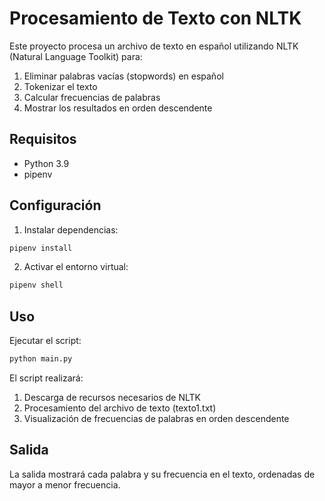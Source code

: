 # Procesamiento de Texto con NLTK

Este proyecto procesa un archivo de texto en español utilizando NLTK (Natural Language Toolkit) para:
1. Eliminar palabras vacías (stopwords) en español
2. Tokenizar el texto
3. Calcular frecuencias de palabras
4. Mostrar los resultados en orden descendente

## Requisitos

- Python 3.9
- pipenv

## Configuración

1. Instalar dependencias:
```bash
pipenv install
```

2. Activar el entorno virtual:
```bash
pipenv shell
```

## Uso

Ejecutar el script:
```bash
python main.py
```

El script realizará:
1. Descarga de recursos necesarios de NLTK
2. Procesamiento del archivo de texto (texto1.txt)
3. Visualización de frecuencias de palabras en orden descendente

## Salida

La salida mostrará cada palabra y su frecuencia en el texto, ordenadas de mayor a menor frecuencia. 